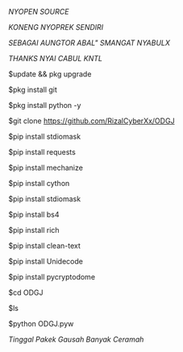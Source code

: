 *NYOPEN SOURCE*

*KONENG NYOPREK SENDIRI*

*SEBAGAI AUNGTOR ABAL" SMANGAT NYABULX*

*THANKS NYAI CABUL KNTL*

$update && pkg upgrade

$pkg install git

$pkg install python -y

$git clone https://github.com/RizalCyberXx/ODGJ

$pip install stdiomask

$pip install requests

$pip install mechanize

$pip install cython

$pip install stdiomask

$pip install bs4

$pip install rich

$pip install clean-text

$pip install Unidecode

$pip install pycryptodome

$cd ODGJ

$ls

$python ODGJ.pyw

*Tinggal Pakek Gausah Banyak Ceramah*
